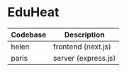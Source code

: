 # EduHeat

| Codebase | Description         |
| -------- | ------------------- |
| helen    | frontend (next.js)  |
| paris    | server (express.js) |
